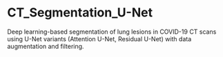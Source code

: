 # CT_Segmentation_U-Net
Deep learning-based segmentation of lung lesions in COVID-19 CT scans using U-Net variants (Attention U-Net, Residual U-Net) with data augmentation and filtering.
